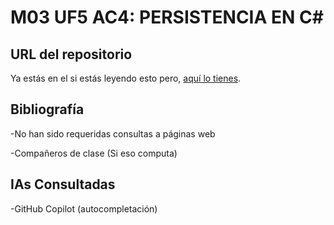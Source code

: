 # M03 UF5 AC4: PERSISTENCIA EN C#

## URL del repositorio

Ya estás en el si estás leyendo esto pero, [aquí lo tienes]([https://github.com/JoaquinAlcazar/M03UF5AC3](https://github.com/JoaquinAlcazar/M03UF5AC3-AC4/tree/AC4)).


## Bibliografía

-No han sido requeridas consultas a páginas web

-Compañeros de clase (Si eso computa)

## IAs Consultadas
-GitHub Copilot (autocompletación)

